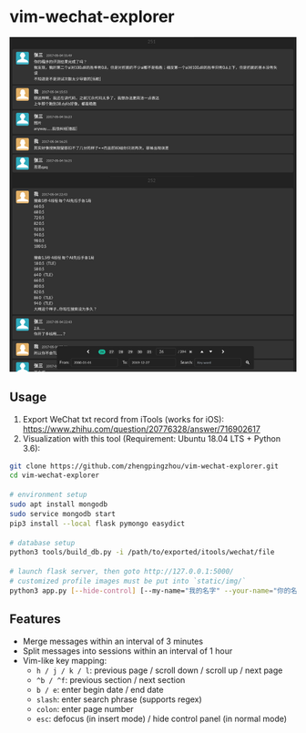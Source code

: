 # vim-wechat-explorer

![screenshot](static/img/screenshot.png)

## Usage

1. Export WeChat txt record from iTools (works for iOS): https://www.zhihu.com/question/20776328/answer/716902617
2. Visualization with this tool (Requirement: Ubuntu 18.04 LTS + Python 3.6):

``` bash
git clone https://github.com/zhengpingzhou/vim-wechat-explorer.git
cd vim-wechat-explorer

# environment setup
sudo apt install mongodb
sudo service mongodb start
pip3 install --local flask pymongo easydict

# database setup
python3 tools/build_db.py -i /path/to/exported/itools/wechat/file

# launch flask server, then goto http://127.0.0.1:5000/
# customized profile images must be put into `static/img/`
python3 app.py [--hide-control] [--my-name="我的名字" --your-name="你的名字" --my-profile="profile1.jpg" --your-profile="profile2.jpg"]
```

## Features

- Merge messages within an interval of 3 minutes
- Split messages into sessions within an interval of 1 hour
- Vim-like key mapping:
  - `h / j / k / l`: previous page / scroll down / scroll up / next page
  - `^b / ^f`: previous section / next section
  - `b / e`: enter begin date / end date
  - `slash`: enter search phrase (supports regex)
  - `colon`: enter page number
  - `esc`: defocus (in insert mode) / hide control panel (in normal mode)

